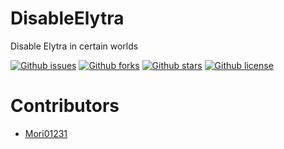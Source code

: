 # DisableElytra

Disable Elytra in certain worlds

[![Github issues](https://img.shields.io/github/issues/Mori01231/DisableElytra)](https://github.com/Mori01231/DisableElytra/issues)
[![Github forks](https://img.shields.io/github/forks/Mori01231/DisableElytra)](https://github.com/Mori01231/DisableElytra/network/members)
[![Github stars](https://img.shields.io/github/stars/Mori01231/DisableElytra)](https://github.com/Mori01231/DisableElytra/stargazers)
[![Github license](https://img.shields.io/github/license/Mori01231/DisableElytra)](https://github.com/Mori01231/DisableElytra/)

# Contributors
- [Mori01231](https://github.com/Mori01231)

